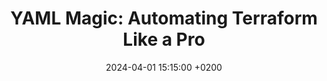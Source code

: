 ---
title: "YAML Magic: Automating Terraform Like a Pro"
date: 2024-04-01 15:15:00 +0200 
categories: [Terraform]
tags: [automation, terraform, yaml, iac, devops]
img_path: /terraform/
---